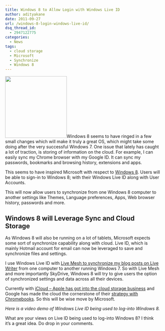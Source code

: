```yaml
---
title: Windows 8 to Allow Login with Windows Live ID
author: adityakane
date: 2011-09-27
url: /windows-8-login-windows-live-id/
dsq_thread_id:
  - 2947122775
categories:
  - News
tags:
  - cloud storage
  - Microsoft
  - Synchronize
  - Windows 8
---
```

<a href="http://devilsworkshop.org/17-confirmed-features-windows-8/windows-8-logo1-400x400-jpg/" rel="attachment wp-att-43504"><img class="alignright size-full wp-image-43504" title="Windows-8-Logo1-400x400.jpg" src="http://cdn.devilsworkshop.org/files/2011/08/Windows-8-Logo1-400x400.jpg" alt="" width="200" height="200" /></a>Windows 8 seems to have ringed in a few small changes which will make it truly a great OS, which might take some doing after the very successful Windows 7. One issue that lately has caught a lot of traction, is storing of information on the cloud. For example, I can easily sync my Chrome browser with my Google ID. It can sync my passwords, bookmarks and browsing history, extensions and apps.

This seems to have inspired Microsoft with respect to <a href="http://blogs.msdn.com/b/b8/archive/2011/09/26/signing-in-to-windows-8-with-a-windows-live-id.aspx" onclick="_gaq.push(['_trackEvent', 'outbound-article', 'http://blogs.msdn.com/b/b8/archive/2011/09/26/signing-in-to-windows-8-with-a-windows-live-id.aspx', 'Windows 8']);" >Windows 8</a>. Users will be able to sign-in to Windows 8; with their Windows Live ID along with User Accounts.

This will now allow users to synchronize from one Windows 8 computer to another settings like Themes, Language preferences, Apps, Web browser history, passwords and more.

## Windows 8 will Leverage Sync and Cloud Storage

As Windows 8 will also be running on a lot of tablets, Microsoft expects some sort of synchronize capability along with cloud. Live ID, which is mainly Hotmail account for email can now be leveraged to save and synchronize files and settings.

I use Windows Live ID with [Live Mesh to synchronize my blog posts on Live Writer][1] from one computer to another running Windows 7. So with Live Mesh and more importantly SkyDrive, Windows 8 will try to give users the option of synchronized settings and data across all their devices.

Currently with [iCloud – Apple has got into the cloud storage business][2] and Google has made the cloud the cornerstone of their [strategy with Chromebooks][3]. So this will be wise move by Microsoft.

*Here is a video demo of Windows Live ID being used to log-into Windows 8.*



What are your views on Live ID being used to log-into Windows 8? I think it&#8217;s a great idea. Do drop in your comments.

 [1]: http://devilsworkshop.org/sync-drafts-on-windows-live-writer-with-livemesh/
 [2]: http://devilsworkshop.org/apples-icloud-legalize-pirated-music-2499/
 [3]: http://devilsworkshop.org/google-dominate-netbook-market-with-chromebook/
